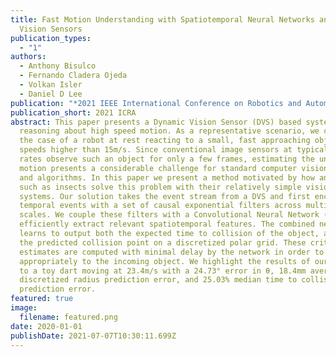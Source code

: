 ```yaml
---
title: Fast Motion Understanding with Spatiotemporal Neural Networks and Dynamic
  Vision Sensors
publication_types:
  - "1"
authors:
  - Anthony Bisulco
  - Fernando Cladera Ojeda
  - Volkan Isler
  - Daniel D Lee
publication: "*2021 IEEE International Conference on Robotics and Automation*"
publication_short: 2021 ICRA
abstract: This paper presents a Dynamic Vision Sensor (DVS) based system for
  reasoning about high speed motion. As a representative scenario, we consider
  the case of a robot at rest reacting to a small, fast approaching object at
  speeds higher than 15m/s. Since conventional image sensors at typical frame
  rates observe such an object for only a few frames, estimating the underlying
  motion presents a considerable challenge for standard computer vision systems
  and algorithms. In this paper we present a method motivated by how animals
  such as insects solve this problem with their relatively simple vision
  systems. Our solution takes the event stream from a DVS and first encodes the
  temporal events with a set of causal exponential filters across multiple time
  scales. We couple these filters with a Convolutional Neural Network (CNN) to
  efficiently extract relevant spatiotemporal features. The combined network
  learns to output both the expected time to collision of the object, as well as
  the predicted collision point on a discretized polar grid. These critical
  estimates are computed with minimal delay by the network in order to react
  appropriately to the incoming object. We highlight the results of our system
  to a toy dart moving at 23.4m/s with a 24.73° error in θ, 18.4mm average
  discretized radius prediction error, and 25.03% median time to collision
  prediction error.
featured: true
image:
  filename: featured.png
date: 2020-01-01
publishDate: 2021-07-07T10:30:11.699Z
---
```

